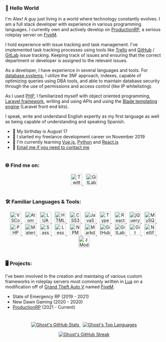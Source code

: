 ### 👋 Hello World
I'm Alex! A guy just living in a world where technology constantly evolves. I am a full stack developer with experience in various programming languages. I currently own and actively develop on <a href='https://www.productionrp.net/' rel="noopener noreferrer" target="_blank">ProductionRP</a>, a serious roleplay server on <a href="https://fivem.net" rel="noopener noreferrer" target="_blank">FiveM</a>.

I hold experience with issue tracking and task management. I've implemented task tracking processes using tools like <a href='https://trello.com/' rel="noopener noreferrer" target="_blank">Trello</a> and <a href='https://github.com/' rel="noopener noreferrer" target="_blank">GitHub</a> / <a href='https://gitlab.com/' rel="noopener noreferrer" target="_blank">GitLab</a> issue tracking. Keeping track of issues and ensuring that the correct department or developer is assigned to the relevant issues.

As a developer, I have experience in several languages and tools. For <a href='https://mysql.com/' rel="noopener noreferrer" target="_blank">database systems</a>, I utilize the 3NF approach, indexes, capable of optimizing queries using DBA tools, and able to maintain database security through the use of permissions and access control (like IP whitelisting).

As I used <a href='https://php.net/' rel="noopener noreferrer" target="_blank">PHP</a>, I familiarized myself with object oriented programming, <a href='https://laravel.com/' rel="noopener noreferrer" target="_blank">Laravel framework</a>, writing and using APIs and using the <a href='https://laravel.com/docs/10.x/blade#introduction' rel="noopener noreferrer" target="_blank">Blade templating engine</a> (Laravel front end bits).

I speak, write and understand English expertly as my first language as well as being capable of understanding and speaking Spanish.

* 🎂 My birthday is August 17
* 📅 I started my freelance development career on November 2019
* 🧠 I'm currently learning <a href='https://vuejs.org/' rel="noopener noreferrer" target="_blank">Vue.js</a>, <a href='https://python.org/' rel="noopener noreferrer" target="_blank">Python</a> and <a href='https://reactjs.org/' rel="noopener noreferrer" target="_blank">React.js</a>
* 📧 [Email me if you need to contact me](mailto:ghostdaghostt@gmail.com)

#
### 🌐 Find me on:
<p align="center">
    <a href="https://twitter.com/ghostdaghost" rel="noopener noreferrer" target="_blank">
        <img width="36" height="36" alt="Twitter" src="https://cdn.jsdelivr.net/gh/devicons/devicon/icons/twitter/twitter-original.svg" draggable="false">
    </a>
    &nbsp;
    <a href="https://gitlab.com/GhostDaGhost" rel="noopener noreferrer" target="_blank">
        <img width="36" alt="GitLab" src="https://cdn.jsdelivr.net/gh/devicons/devicon/icons/gitlab/gitlab-original.svg" draggable="false">
    </a>
</p>

#
### 🛠️ Familiar Languages & Tools:
<p align="center">
    <a href="https://code.visualstudio.com/" rel="noopener noreferrer" target="_blank">
        <img width="36" alt="VSCode" src="https://cdn.jsdelivr.net/gh/devicons/devicon/icons/vscode/vscode-original.svg" draggable="false">
    </a>
    &nbsp;
    <a href="https://atom.io/" rel="noopener noreferrer" target="_blank">
        <img width="36" alt="Atom" src="https://cdn.jsdelivr.net/gh/devicons/devicon/icons/atom/atom-original.svg" draggable="false">
    </a>
    &nbsp;
    <a href="https://lua.org/" rel="noopener noreferrer" target="_blank">
        <img width="36" alt="LUA" src="https://cdn.jsdelivr.net/gh/devicons/devicon/icons/lua/lua-plain-wordmark.svg" draggable="false">
    </a>
    &nbsp;
    <a href="https://html.com/" rel="noopener noreferrer" target="_blank">
        <img width="36" alt="HTML5" src="https://cdn.jsdelivr.net/gh/devicons/devicon/icons/html5/html5-original-wordmark.svg" draggable="false">
    </a>
    &nbsp;
    <a href="https://www.css3.com/" rel="noopener noreferrer" target="_blank">
        <img width="36" alt="CSS3" src="https://cdn.jsdelivr.net/gh/devicons/devicon/icons/css3/css3-original-wordmark.svg" draggable="false">
    </a>
    &nbsp;
    <a href="https://www.javascript.com/" rel="noopener noreferrer" target="_blank">
        <img width="36" alt="JavaScript" src="https://cdn.jsdelivr.net/gh/devicons/devicon/icons/javascript/javascript-original.svg" draggable="false">
    </a>
    &nbsp;
    <a href="https://www.typescriptlang.org/" rel="noopener noreferrer" target="_blank">
        <img width="36" alt="TypeScript" src="https://cdn.jsdelivr.net/gh/devicons/devicon/icons/typescript/typescript-original.svg" draggable="false">
    </a>
    &nbsp;
    <a href="https://www.reactjs.org/" rel="noopener noreferrer" target="_blank">
        <img width="36" alt="React" src="https://cdn.jsdelivr.net/gh/devicons/devicon/icons/react/react-original.svg" draggable="false">
    </a>
    &nbsp;
    <a href="https://jquery.com/" rel="noopener noreferrer" target="_blank">
        <img width="36" alt="jQuery" src="https://cdn.jsdelivr.net/gh/devicons/devicon/icons/jquery/jquery-plain-wordmark.svg" draggable="false">
    </a>
    &nbsp;
    <a href="https://www.mysql.com/" rel="noopener noreferrer" target="_blank">
        <img width="36" alt="MySQL" src="https://cdn.jsdelivr.net/gh/devicons/devicon/icons/mysql/mysql-original.svg" draggable="false">
    </a>
    &nbsp;
    <a href="https://www.php.net/" rel="noopener noreferrer" target="_blank">
        <img width="36" alt="PHP" src="https://cdn.jsdelivr.net/gh/devicons/devicon/icons/php/php-original.svg" draggable="false">
    </a>
    &nbsp;
    <a href="https://mui.com/" rel="noopener noreferrer" target="_blank">
        <img width="36" alt="Material UI" src="https://cdn.jsdelivr.net/gh/devicons/devicon/icons/materialui/materialui-plain.svg" draggable="false">
    </a>
    &nbsp;
    <a href="https://sass-lang.com/" rel="noopener noreferrer" target="_blank">
        <img width="36" alt="Sass" src="https://cdn.jsdelivr.net/gh/devicons/devicon/icons/sass/sass-original.svg" draggable="false">
    </a>
    &nbsp;
    <a href="https://lesscss.org/" rel="noopener noreferrer" target="_blank">
        <img width="36" alt="Less" src="https://cdn.jsdelivr.net/gh/devicons/devicon/icons/less/less-plain-wordmark.svg" draggable="false">
    </a>
    &nbsp;
    <a href="https://www.npmjs.com/" rel="noopener noreferrer" target="_blank">
        <img width="36" alt="NPM" src="https://cdn.jsdelivr.net/gh/devicons/devicon/icons/npm/npm-original-wordmark.svg" draggable="false">
    </a>
    &nbsp;
    <a href="https://daringfireball.net/projects/markdown/" rel="noopener noreferrer" target="_blank">
        <img width="36" alt="Markdown" src="https://cdn.jsdelivr.net/gh/devicons/devicon/icons/markdown/markdown-original.svg" draggable="false">
    </a>
    &nbsp;
    <a href="https://www.github.com/" rel="noopener noreferrer" target="_blank">
        <img width="36" alt="GitHub" src="https://cdn.jsdelivr.net/gh/devicons/devicon/icons/github/github-original.svg" draggable="false">
    </a>
    &nbsp;
    <a href="https://www.gitlab.com/" rel="noopener noreferrer" target="_blank">
        <img width="36" alt="GitLab" src="https://cdn.jsdelivr.net/gh/devicons/devicon/icons/gitlab/gitlab-original.svg" draggable="false">
    </a>
    &nbsp;
    <a href="https://git-scm.com/" rel="noopener noreferrer" target="_blank">
        <img width="36" alt="Git" src="https://cdn.jsdelivr.net/gh/devicons/devicon/icons/git/git-original.svg" draggable="false">
    </a>
    &nbsp;
    <a href="https://netlify.com/" rel="noopener noreferrer" target="_blank">
        <img height="36" width="36" alt="Netlify" src="https://i.imgur.com/rYzMkk8.png" draggable="false">
    </a>
    &nbsp;
    <a href="https://www.zmodeler3.com/" rel="noopener noreferrer" target="_blank">
        <img height="36" width="36" alt="zModeler 3" src="https://i.imgur.com/lqySBYp.png" draggable="false">
    </a>
</p>

#
### 🖥️ Projects:
I've been involved in the creation and maintaing of various custom frameworks in roleplay servers most commonly written in <a href="https://lua.org/" rel="noopener noreferrer" target="_blank">Lua</a> on a modification off of <a href="https://www.rockstargames.com/gta-v" rel="noopener noreferrer" target="_blank">Grand Theft Auto V</a> named <a href="https://fivem.net" rel="noopener noreferrer" target="_blank">FiveM</a>.

* State of Emergency RP (2019 - 2021)
* New Dawn Gaming (2020 - 2020)
* <a href='https://www.productionrp.net/' rel="noopener noreferrer" target="_blank">ProductionRP</a> (2021 - Current)

#
<p align="center">
    <a href="https://github.com/anuraghazra/github-readme-stats" rel="noopener noreferrer" target="_blank">
        <img alt="Ghost's GitHub Stats" src="https://github-readme-stats.vercel.app/api?username=ghostdaghost&count_private=true&show_icons=true&text_color=fff&title_color=fff&border_color=fff&bg_color=1b1b1c&icon_color=a80505" draggable="false">
    </a>
    &nbsp;
    <a href="https://github.com/anuraghazra/github-readme-stats" rel="noopener noreferrer" target="_blank">
        <img alt="Ghost's Top Languages" src="https://github-readme-stats.vercel.app/api/top-langs/?username=GhostDaGhost&layout=compact&count_private=true&text_color=fff&title_color=fff&border_color=fff&bg_color=1b1b1c" draggable="false">
    </a>
</p>

<p align="center">
    <a href="https://git.io/streak-stats" rel="noopener noreferrer" target="_blank">
        <img alt="Ghost's GitHub Streak" src="https://streak-stats.demolab.com/?user=GhostDaGhost&theme=dark&stroke=a80505&ring=a80505&background=1b1b1c" draggable="false">
    </a>
</p>
